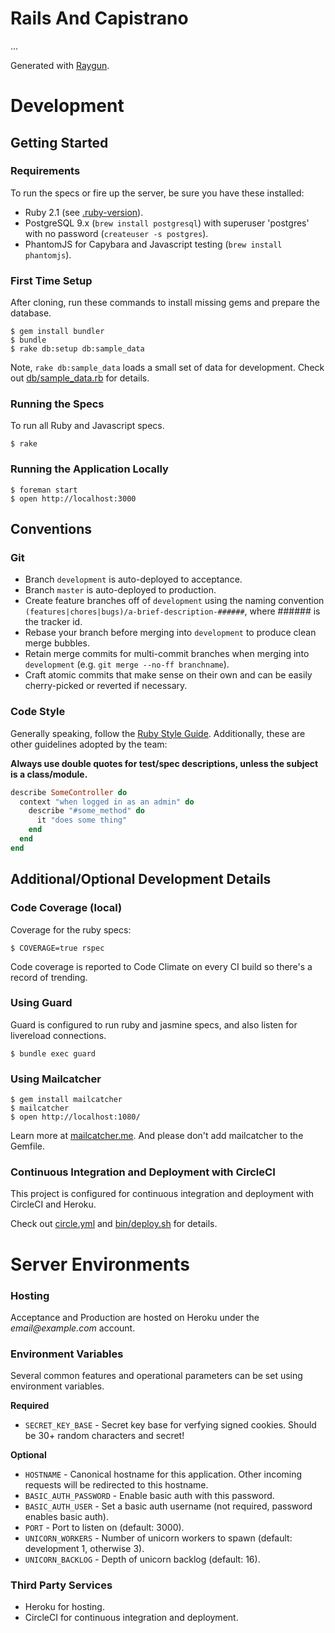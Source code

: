 # Rails And Capistrano

...

Generated with [Raygun](https://github.com/carbonfive/raygun).

# Development

## Getting Started

### Requirements

To run the specs or fire up the server, be sure you have these installed:

* Ruby 2.1 (see [.ruby-version](.ruby-version)).
* PostgreSQL 9.x (```brew install postgresql```) with superuser 'postgres' with no password (```createuser -s postgres```).
* PhantomJS for Capybara and Javascript testing (```brew install phantomjs```).

### First Time Setup

After cloning, run these commands to install missing gems and prepare the database.

    $ gem install bundler
    $ bundle
    $ rake db:setup db:sample_data

Note, ```rake db:sample_data``` loads a small set of data for development. Check out [db/sample_data.rb](db/sample_data.rb)
for details.

### Running the Specs

To run all Ruby and Javascript specs.

    $ rake

### Running the Application Locally

    $ foreman start
    $ open http://localhost:3000

## Conventions

### Git

* Branch ```development``` is auto-deployed to acceptance.
* Branch ```master``` is auto-deployed to production.
* Create feature branches off of ```development``` using the naming convention ```(features|chores|bugs)/a-brief-description-######```, where ###### is the tracker id.
* Rebase your branch before merging into ```development``` to produce clean merge bubbles.
* Retain merge commits for multi-commit branches when merging into ```development``` (e.g. ```git merge --no-ff branchname```).
* Craft atomic commits that make sense on their own and can be easily cherry-picked or reverted if necessary.

### Code Style

Generally speaking, follow the [Ruby Style Guide](https://github.com/bbatsov/ruby-style-guide). Additionally, these are other guidelines adopted by the team:

**Always use double quotes for test/spec descriptions, unless the subject is a class/module.**

```ruby
describe SomeController do
  context "when logged in as an admin" do
    describe "#some_method" do
      it "does some thing"
    end
  end
end
````

## Additional/Optional Development Details

### Code Coverage (local)

Coverage for the ruby specs:

    $ COVERAGE=true rspec

Code coverage is reported to Code Climate on every CI build so there's a record of trending.

### Using Guard

Guard is configured to run ruby and jasmine specs, and also listen for livereload connections.

    $ bundle exec guard

### Using Mailcatcher

    $ gem install mailcatcher
    $ mailcatcher
    $ open http://localhost:1080/

Learn more at [mailcatcher.me](http://mailcatcher.me/). And please don't add mailcatcher to the Gemfile.

### Continuous Integration and Deployment with CircleCI

This project is configured for continuous integration and deployment with CircleCI and Heroku.

Check out [circle.yml](circle.yml) and [bin/deploy.sh](bin/deploy.sh) for details.

# Server Environments

### Hosting

Acceptance and Production are hosted on Heroku under the _email@example.com_ account.

### Environment Variables

Several common features and operational parameters can be set using environment variables.

**Required**

* ```SECRET_KEY_BASE``` - Secret key base for verfying signed cookies. Should be 30+ random characters and secret!

**Optional**

* ```HOSTNAME``` - Canonical hostname for this application. Other incoming requests will be redirected to this hostname.
* ```BASIC_AUTH_PASSWORD``` - Enable basic auth with this password.
* ```BASIC_AUTH_USER``` - Set a basic auth username (not required, password enables basic auth).
* ```PORT``` - Port to listen on (default: 3000).
* ```UNICORN_WORKERS``` - Number of unicorn workers to spawn (default: development 1, otherwise 3).
* ```UNICORN_BACKLOG``` - Depth of unicorn backlog (default: 16).

### Third Party Services

* Heroku for hosting.
* CircleCI for continuous integration and deployment.
